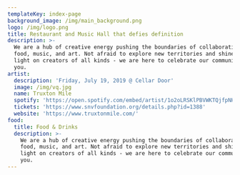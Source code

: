 ```yaml
---
templateKey: index-page
background_image: /img/main_background.png
logo: /img/logo.png
title: Restaurant and Music Hall that defies definition
description: >-
  We are a hub of creative energy pushing the boundaries of collaboration in
  food, music, and art. Not afraid to explore new territories and shine the
  light on creators of all kinds - we are here to celebrate our community with
  you.
artist:
  description: 'Friday, July 19, 2019 @ Cellar Door'
  image: /img/vq.jpg
  name: Truxton Mile
  spotify: 'https://open.spotify.com/embed/artist/1o2oLRSKlPBVWKTQjfpNH5'
  tickets: 'https://www.snvfoundation.org/details.php?id=1388'
  website: 'https://www.truxtonmile.com/'
food:
  title: Food & Drinks
  description: >-
    We are a hub of creative energy pushing the boundaries of collaboration in
    food, music, and art. Not afraid to explore new territories and shine the
    light on creators of all kinds - we are here to celebrate our community with
    you.
---
```

